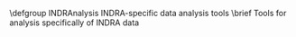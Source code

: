 \defgroup INDRAnalysis INDRA-specific data analysis tools
\brief Tools for analysis specifically of INDRA data
